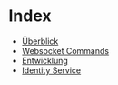 
# Index

* [Überblick](./overview.md)
* [Websocket Commands](./01_websocket_commands.md)
* [Entwicklung](./02_development.md)
* [Identity Service](./10_identity.md)
